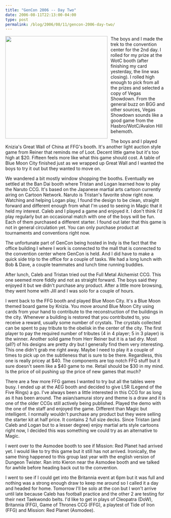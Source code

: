 ```yaml
---
title: "GenCon 2006 -- Day Two"
date: 2006-08-11T22:13:00-04:00
type: post
permalink: /blog/2006/08/11/gencon-2006-day-two/
---
```

<a onblur="try {parent.deselectBloggerImageGracefully();} catch(e) {}" href="https://static.flickr.com/55/212100747_391673bce5_o.jpg"><img style="margin: 0pt 10px 10px 0pt; float: left; cursor: pointer; width: 320px;" src="https://static.flickr.com/55/212100747_391673bce5_o.jpg" alt="" border="0" /></a>The boys and I made the trek to the convention center for the 2nd day. I rolled for my prize at the WotC booth (after finishing my card yesterday, the line was closing). I rolled high enough to pick from all the prizes and selected a copy of Vegas Showdown. From the general buzz on BGG and other sources, Vegas Showdown sounds like a good game from the Hasbro/WotC/Avalon Hill behemoth.

The boys and I played Knizia's Great Wall of China at FFG's booth. It's another light auction style game from Reiner that reminds me of Loot. Decent little game but it's too high at $20. Fifteen feels more like what this game should cost. A table of Blue Moon City finished just as we wrapped up Great Wall and I wanted the boys to try it out but they wanted to move on.

We wandered a bit mostly window shopping the booths. Eventually we settled at the Ban Dai booth where Tristan and Logan learned how to play the Naruto CCG. It's based on the Japanese martial arts cartoon currently airing on Cartoon Network. Naruto is Tristan's favorite show right now. Watching and helping Logan play, I found the design to be clean, straight forward and different enough from what I'm used to seeing in Magic that it held my interest. Caleb and I played a game and enjoyed it. I don't think I'd play regularly but an occasional match with one of the boys will be fun. Each of them purchased a different starter. I found out later that this game is not in general circulation yet. You can only purchase product at tournaments and conventions right now.

The unfortunate part of GenCon being hosted in Indy is the fact that the office building I where I work is connected to the mall that is connected to the convention center where GenCon is held. And I did have to make a quick side trip to the office for a couple of tasks. We had a long lunch with Bob & Dave, a couple teammates and lunch time running buddies.

After lunch, Caleb and Tristan tried out the Full Metal Alchemist CCG. This one seemed more fiddly and not as straight forward. The boys said they enjoyed it but we didn't purchase any product. After a little more browsing, they went home with Jill and I was solo for a couple of hours.

I went back to the FFG booth and played Blue Moon City. It's a Blue Moon themed board game by Knizia. You move around Blue Moon City using cards from your hand to contribute to the reconstruction of the buildings in the city. Whenever a building is restored that you contributed to, you receive a reward, usually some number of crystals. The crystals collected can be spent to pay tribute to the obelisk in the center of the city. The first player to pay the required number of tributes (4 in 4 player; 5 in 3 player) is the winner. Another solid game from Herr Reiner but it is a tad dry. Most (all?) of his designs are pretty dry but I generally find them very interesting. This one didn't grab me right away. Maybe I need to play it a couple of times to pick up on the subtleness that is sure to be there. Regardless, this one is really pricey at $40. The components are top notch FFG stuff but it sure doesn't seem like a $40 game to me. Retail should be $30 in my mind. Is the price of oil pushing up the price of new games that much?

There are a few more FFG games I wanted to try but all the tables were busy. I ended up at the AEG booth and decided to give L5R (Legend of the Five Rings) a go. I've always been a little interested in this CCG for as long as it has been around. The asian/samurai story and theme is a draw and it is one of the older CCGs still actively being published. Played the demo with the one of the staff and enjoyed the game. Different than Magic but intelligent. I normally wouldn't purchase any product but they were selling the starter kit at half price. It contains 2 full size decks. Since Tristan (and Caleb and Logan but to a lesser degree) enjoy martial arts style cartoons right now, I decided this was something we could try as an alternative to Magic.

I went over to the Asmodee booth to see if Mission: Red Planet had arrived yet. I would like to try this game but it still has not arrived. Ironically, the same thing happened to this group last year with the english version of Dungeon Twister. Ran into Kieron near the Asmodee booth and we talked for awhile before heading back out to the convention.

I went to see if I could get into the Britannia event at 6pm but it was full and nothing was a strong enough draw to keep me around so I called it a day and headed for home. Tomorrow I'll be solo at the con but I won't arrive until late because Caleb has football practice and the other 2 are testing for their next Taekwondo belts. I'd like to get in plays of Cleopatra (DoW), Britannia (FFG), Game of Thrones CCG (FFG), a playtest of Tide of Iron (FFG) and Mission: Red Planet (Asmodee).